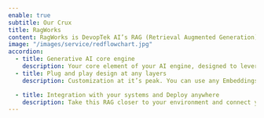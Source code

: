 ```yaml
---
enable: true
subtitle: Our Crux
title: RagWorks
content: RagWorks is DevopTek AI’s RAG (Retrieval Augmented Generation) engine which merges retrieval based models and generative AI to produce precise and contextually accurate responses.
image: "/images/service/redflowchart.jpg"
accordion:
  - title: Generative AI core engine
    description: Your core element of your AI engine, designed to leverage your knowledge base and tailored to address specific requirements
  - title: Plug and play design at any layers 
    description: Customization at it’s peak. You can use any Embeddings, VectorDB, and LLM in your RAG. We will take care of heavy lift effort from you on onboarding with Gen AI solution.

  - title: Integration with your systems and Deploy anywhere
    description: Take this RAG closer to your environment and connect your AI solution to your favourite tools like Slack, Teams, Whatsapp, and more. We provide a wide range of deployment solutions such as SaaS (we manage infrastructure for you) or bring your own Cloud/Servers.
---
```

